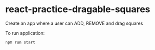 # react-practice-dragable-squares
Create an app where a user can ADD, REMOVE and drag squares

To run application:
```
npm run start
```
